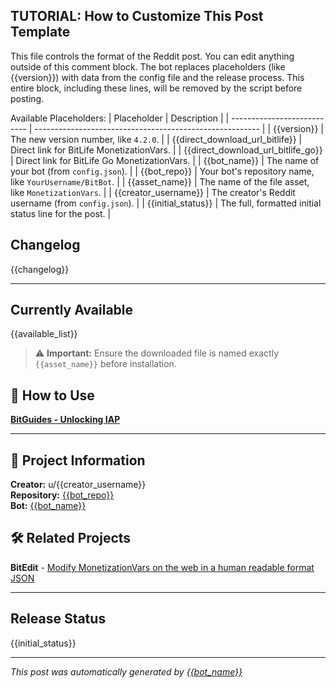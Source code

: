 <!-- TUTORIAL-START -->
TUTORIAL: How to Customize This Post Template
---------------------------------------------
This file controls the format of the Reddit post. You can edit anything outside of this comment block.
The bot replaces placeholders (like {{version}}) with data from the config file and the release process.
This entire block, including these lines, will be removed by the script before posting.

Available Placeholders:
| Placeholder                 | Description                                              |
| --------------------------- | -------------------------------------------------------- |
| {{version}}                 | The new version number, like `4.2.0`.                    |
| {{direct_download_url_bitlife}} | Direct link for BitLife MonetizationVars.                |
| {{direct_download_url_bitlife_go}} | Direct link for BitLife Go MonetizationVars.             |
| {{bot_name}}                | The name of your bot (from `config.json`).               |
| {{bot_repo}}                | Your bot's repository name, like `YourUsername/BitBot`.  |
| {{asset_name}}              | The name of the file asset, like `MonetizationVars`.     |
| {{creator_username}}        | The creator's Reddit username (from `config.json`).      |
| {{initial_status}}          | The full, formatted initial status line for the post.    |
<!-- TUTORIAL-END -->

## Changelog
{{changelog}}

---

## Currently Available
{{available_list}}

> ⚠️ **Important:** Ensure the downloaded file is named exactly `{{asset_name}}` before installation.

## 📖 How to Use
**[BitGuides - Unlocking IAP](https://s0methingsomething.github.io/BitGuides/modding/monetizationvars/unlocking-iap/)**

---

## 🔧 Project Information
**Creator:** u/{{creator_username}}  
**Repository:** [{{bot_repo}}](https://github.com/{{bot_repo}})  
**Bot:** [{{bot_name}}](https://github.com/{{bot_repo}})

## 🛠️ Related Projects
**BitEdit** - [Modify MonetizationVars on the web in a human readable format JSON](https://s0methingsomething.github.io/BitEdit/)

---

## Release Status
{{initial_status}}

---

*This post was automatically generated by [{{bot_name}}](https://github.com/{{bot_repo}})*

